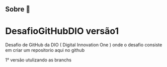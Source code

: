 
## Sobre 📰

# DesafioGitHubDIO versão1

Desafio de GitHub da DIO ( Digital Innovation One ) onde o desafio consiste em criar um repositorio aqui no github

1° versão utulizando as branchs
